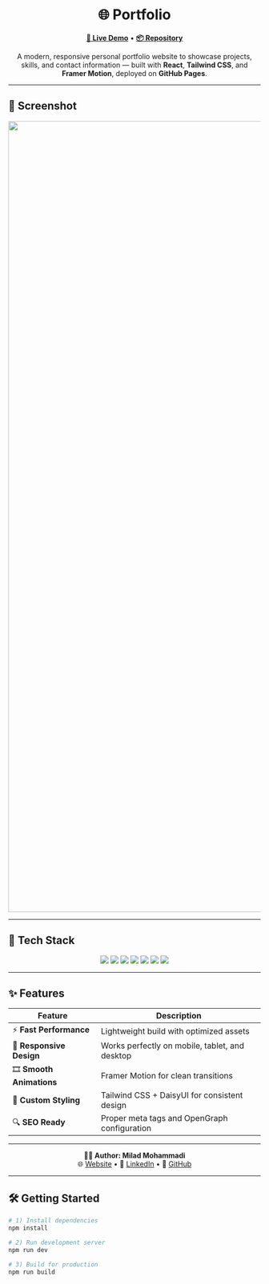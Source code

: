 <h1 align="center">🌐 Portfolio</h1>

<p align="center">
  <a href="https://miladmo68.github.io/Portfolio/"><b>🔗 Live Demo</b></a> •
  <a href="https://github.com/miladmo68/Portfolio"><b>📦 Repository</b></a>
</p>

<p align="center">
  A modern, responsive personal portfolio website to showcase projects, skills, and contact information — built with
  <b>React</b>, <b>Tailwind CSS</b>, and <b>Framer Motion</b>, deployed on <b>GitHub Pages</b>.
</p>

---

## 📸 Screenshot

<p align="center">
<img width="2880" height="1582" alt="miladweb2" src="https://github.com/user-attachments/assets/c5fe71de-bfc4-466f-81ed-1212b4bed82d" />

  </p>

---

## 🚀 Tech Stack

<p align="center">
  <img src="https://img.shields.io/badge/React-18-blue?style=for-the-badge&logo=react&logoColor=white" />
  <img src="https://img.shields.io/badge/TailwindCSS-3-38b2ac?style=for-the-badge&logo=tailwindcss&logoColor=white" />
  <img src="https://img.shields.io/badge/Framer%20Motion-latest-black?style=for-the-badge&logo=framer&logoColor=white" />
  <img src="https://img.shields.io/badge/DaisyUI-latest-5A0EF8?style=for-the-badge&logo=daisyui&logoColor=white" />
  <img src="https://img.shields.io/badge/ESLint-configured-4B32C3?style=for-the-badge&logo=eslint&logoColor=white" />
  <img src="https://img.shields.io/badge/Prettier-setup-F7B93E?style=for-the-badge&logo=prettier&logoColor=black" />
  <img src="https://img.shields.io/badge/Deploy-GitHub%20Pages-black?style=for-the-badge&logo=github&logoColor=white" />
</p>

---

## ✨ Features

| Feature | Description |
| --- | --- |
| ⚡ **Fast Performance** | Lightweight build with optimized assets |
| 📱 **Responsive Design** | Works perfectly on mobile, tablet, and desktop |
| 🎞 **Smooth Animations** | Framer Motion for clean transitions |
| 🎨 **Custom Styling** | Tailwind CSS + DaisyUI for consistent design |
| 🔍 **SEO Ready** | Proper meta tags and OpenGraph configuration |

---

<p align="center">
  <b>👨‍💻 Author: Milad Mohammadi</b><br>
  🌐 <a href="https://miladweb.com">Website</a> • 💼 <a href="https://linkedin.com/in/miladmo68">LinkedIn</a> • 🐙 <a href="https://github.com/miladmo68">GitHub</a>
</p>

---

## 🛠 Getting Started

```bash
# 1) Install dependencies
npm install

# 2) Run development server
npm run dev

# 3) Build for production
npm run build

